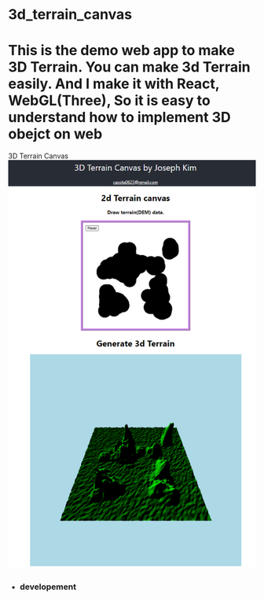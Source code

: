 # 3d_terrain_canvas
This is the demo web app to make 3D Terrain.
You can make 3d Terrain easily.
And I make it with React, WebGL(Three), So it is easy to understand how to implement 3D obejct on web
======

3D Terrain Canvas
![Demo Image](./public/demoImg.png "3D Terrain Demo Image")

- ### developement
